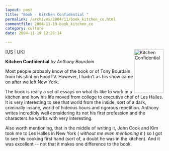 ```yaml
---
layout: post
title: "Book - Kitchen Confidential "
permalink: /archives/2004/11/book_kitchen_co.html
commentfile: 2004-11-19-book_kitchen_co
category: culture
date: 2004-11-19 12:26:14

---
```


<img src="/assets/images/kitchenconfidential-thumb.jpg" width="94" height="140" border="0" class="img_plain" alt="Kitchen Confidential" align="right" />

\[<a href="http://www.amazon.com/exec/obidos/tg/detail/-/0060934913/qid=1101040172/sr=8-1/ref=pd_csp_1/104-6661824-1687153?v=glance&s=books&n=507846" target="_blank">US</a> | <a href="/assets/images/026-3299702-0454804" target="_blank">UK</a>\]

**Kitchen Confidential**
*by Anthony Bourdain*

Most people probably know of the book or of Tony Bourdain from his stint on FoodTV. However, I hadn't as his show came on after we left New York.

The book is really a set of essays on what its like to work in a kitchen and how his life moved from college to executive chef of Les Halles. It is very interesting to see that world from the inside, sort of a dark, criminally insane, world of hideous hours and rigorous repetition. Anthony writes incredibly well considering its not his first profession and the characters he works with very interesting.

Also worth mentioning, that in the middle of writing it, John Cook and Kim took me to Les Halles in New York ( *without me even mentioning it* ) so I got to see his cooking first hand (sort of, a doubt he was in the kitchen). And it was excellent -- not that it makes one difference to the book.
